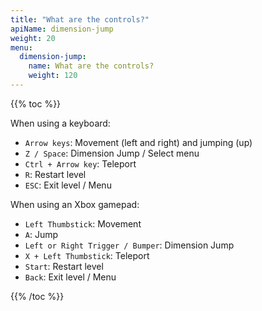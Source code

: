 ```yaml
---
title: "What are the controls?"
apiName: dimension-jump
weight: 20
menu:
  dimension-jump:
    name: What are the controls?
    weight: 120
---
```

{{% toc %}}

When using a keyboard:

 - `Arrow keys`: Movement (left and right) and jumping (up)
 - `Z / Space`: Dimension Jump / Select menu
 - `Ctrl + Arrow key`: Teleport
 - `R`: Restart level
 - `ESC`: Exit level / Menu

When using an Xbox gamepad:

 - `Left Thumbstick`: Movement
 - `A`: Jump
 - `Left or Right Trigger / Bumper`: Dimension Jump
 - `X + Left Thumbstick`: Teleport
 - `Start`: Restart level
 - `Back`: Exit level / Menu

{{% /toc %}}